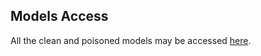 ## Models Access 

All the clean and poisoned models may be accessed [here](http://babylon.cs.uh.edu/trojan-llm4code/TrojanedCM/).
